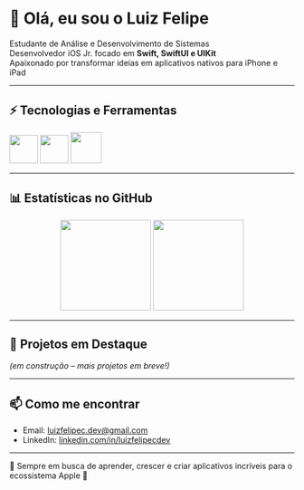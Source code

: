 # 👋 Olá, eu sou o Luiz Felipe  

Estudante de Análise e Desenvolvimento de Sistemas <br>
Desenvolvedor iOS Jr. focado em **Swift, SwiftUI e UIKit** <br>
Apaixonado por transformar ideias em aplicativos nativos para iPhone e iPad  

---

## ⚡ Tecnologias e Ferramentas 
<p align="left">
  <img height=50px src="https://cdn.jsdelivr.net/gh/devicons/devicon/icons/apple/apple-original.svg" />
  <img height=50px src="https://cdn.jsdelivr.net/gh/devicons/devicon/icons/swift/swift-original.svg" />
  <img height=55px src="https://cdn.jsdelivr.net/gh/devicons/devicon/icons/xcode/xcode-original.svg" />
</p>

---

## 📊 Estatísticas no GitHub  
<div align="center">
  <img height="160px" src="https://github-readme-stats.vercel.app/api?username=luizfelipecdev&show_icons=true&theme=tokyonight" />
  <img height="160px" src="https://github-readme-stats.vercel.app/api/top-langs/?username=luizfelipecdev&layout=compact&theme=tokyonight" />
</div>

---

## 📂 Projetos em Destaque  
*(em construção – mais projetos em breve!)*  

---

## 📫 Como me encontrar  
- Email: [luizfelipec.dev@gmail.com](mailto:luizfelipec.dev@gmail.com)  
- LinkedIn: [linkedin.com/in/luizfelipecdev](https://linkedin.com/in/luizfelipecdev)  

---

🚀 Sempre em busca de aprender, crescer e criar aplicativos incríveis para o ecossistema Apple 🍏
